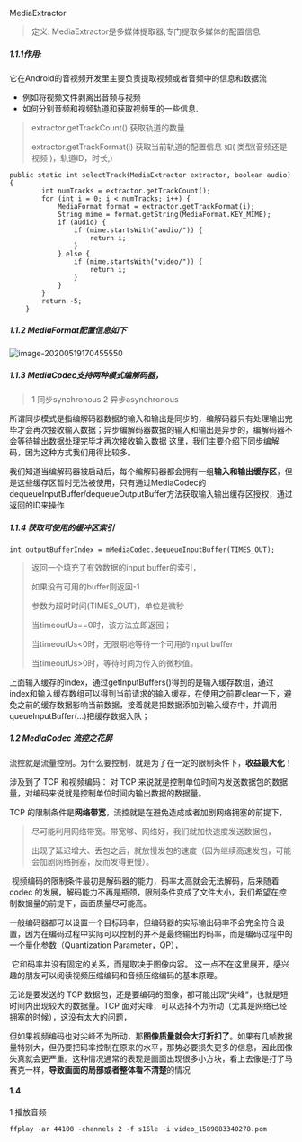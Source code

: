 MediaExtractor



> 定义: MediaExtractor是多媒体提取器,专门提取多媒体的配置信息

##### 1.1.1作用:

它在Android的音视频开发里主要负责提取视频或者音频中的信息和数据流

- 例如将视频文件剥离出音频与视频
- 如何分别音频和视频轨道和获取视频里的一些信息. 

> extractor.getTrackCount()   获取轨道的数量
>
>  extractor.getTrackFormat(i) 获取当前轨道的配置信息  如( 类型(音频还是视频 )，轨道ID，时长,)

```
public static int selectTrack(MediaExtractor extractor, boolean audio) {
        int numTracks = extractor.getTrackCount();
        for (int i = 0; i < numTracks; i++) {
            MediaFormat format = extractor.getTrackFormat(i);
            String mime = format.getString(MediaFormat.KEY_MIME);
            if (audio) {
                if (mime.startsWith("audio/")) {
                    return i;
                }
            } else {
                if (mime.startsWith("video/")) {
                    return i;
                }
            }
        }
        return -5;
    }
```

##### 1.1.2 MediaFormat配置信息如下

![image-20200519170455550](1.png)



##### 1.1.3 MediaCodec支持两种模式编解码器，

> 1 同步synchronous
> 2  异步asynchronous

​		所谓同步模式是指编解码器数据的输入和输出是同步的，编解码器只有处理输出完毕才会再次接收输入数据；
​		异步编解码器数据的输入和输出是异步的，编解码器不会等待输出数据处理完毕才再次接收输入数据
这里，我们主要介绍下同步编解码，因为这种方式我们用得比较多。

我们知道当编解码器被启动后，每个编解码器都会拥有一组**输入和输出缓存区**，但是这些缓存区暂时无法被使用，只有通过MediaCodec的dequeueInputBuffer/dequeueOutputBuffer方法获取输入输出缓存区授权，通过返回的ID来操作 

##### 1.1.4 获取可使用的缓冲区索引

```
int outputBufferIndex = mMediaCodec.dequeueInputBuffer(TIMES_OUT);
```



> 返回一个填充了有效数据的input buffer的索引，
>
> 如果没有可用的buffer则返回-1
>
> 参数为超时时间(TIMES_OUT)，单位是微秒
>
> 当timeoutUs==0时，该方法立即返回；
>
> 当timeoutUs<0时，无限期地等待一个可用的input buffer
>
> 当timeoutUs>0时，等待时间为传入的微秒值。



​		 上面输入缓存的index，通过getInputBuffers()得到的是输入缓存数组，通过index和输入缓存数组可以得到当前请求的输入缓存，在使用之前要clear一下，避免之前的缓存数据影响当前数据，接着就是把数据添加到输入缓存中，并调用queueInputBuffer(…)把缓存数据入队；







##### 1.2 MediaCodec 流控之花屏	

流控就是流量控制。为什么要控制，就是为了在一定的限制条件下，**收益最大化**！

涉及到了 TCP 和视频编码：
对 TCP 来说就是控制单位时间内发送数据包的数据量，对编码来说就是控制单位时间内输出数据的数据量。

TCP 的限制条件是**网络带宽**，流控就是在避免造成或者加剧网络拥塞的前提下，

> 尽可能利用网络带宽。带宽够、网络好，我们就加快速度发送数据包，
>
> 出现了延迟增大、丢包之后，就放慢发包的速度（因为继续高速发包，可能会加剧网络拥塞，反而发得更慢）。

​		视频编码的限制条件最初是解码器的能力，码率太高就会无法解码，后来随着 codec 的发展，解码能力不再是瓶颈，限制条件变成了文件大小，我们希望在控制数据量的前提下，画面质量尽可能高。

​		一般编码器都可以设置一个目标码率，但编码器的实际输出码率不会完全符合设置，因为在编码过程中实际可以控制的并不是最终输出的码率，而是编码过程中的一个量化参数（Quantization Parameter，QP），

​			它和码率并没有固定的关系，而是取决于图像内容。 这一点不在这里展开，感兴趣的朋友可以阅读视频压缩编码和音频压缩编码的基本原理。

无论是要发送的 TCP 数据包，还是要编码的图像，都可能出现“尖峰”，也就是短时间内出现较大的数据量。TCP 面对尖峰，可以选择不为所动（尤其是网络已经拥塞的时候），这没有太大的问题，

​			但如果视频编码也对尖峰不为所动，那**图像质量就会大打折扣了**。如果有几帧数据量特别大，但仍要把码率控制在原来的水平，那势必要损失更多的信息，因此图像失真就会更严重。这种情况通常的表现是画面出现很多小方块，看上去像是打了马赛克一样，**导致画面的局部或者整体看不清楚**的情况





#### 1.4

1 播放音频

```
ffplay -ar 44100 -channels 2 -f s16le -i video_1589883340278.pcm
```



